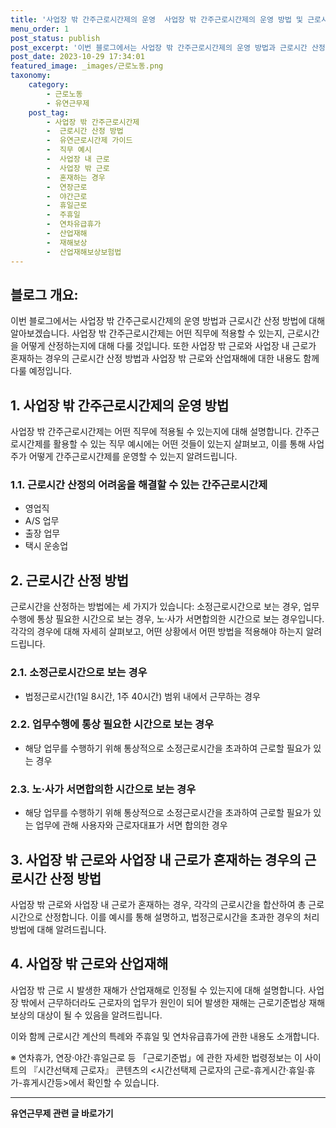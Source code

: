 ```yaml
---
title: '사업장 밖 간주근로시간제의 운영  사업장 밖 간주근로시간제의 운영 방법 및 근로시간 산정 방법'
menu_order: 1
post_status: publish
post_excerpt: '이번 블로그에서는 사업장 밖 간주근로시간제의 운영 방법과 근로시간 산정 방법에 대해 알아보겠습니다. 사업장 밖 간주근로시간제는 어떤 직무에 적용할 수 있는지, 근로시간을 어떻게 산정하는지에 대해 다룰 것입니다. 또한 사업장 밖 근로와 사업장 내 근로가 혼재하는 경우의 근로시간 산정 방법과 사업장 밖 근로와 산업재해에 대한 내용도 함께 다룰 예정입니다.'
post_date: 2023-10-29 17:34:01
featured_image: _images/근로노동.png
taxonomy:
    category:
        - 근로노동
        - 유연근무제
    post_tag:
        - 사업장 밖 간주근로시간제
        -  근로시간 산정 방법
        -  유연근로시간제 가이드
        -  직무 예시
        -  사업장 내 근로
        -  사업장 밖 근로
        -  혼재하는 경우
        -  연장근로
        -  야간근로
        -  휴일근로
        -  주휴일
        -  연차유급휴가
        -  산업재해
        -  재해보상
        -  산업재해보상보험법
---
```



## 블로그 개요:
이번 블로그에서는 사업장 밖 간주근로시간제의 운영 방법과 근로시간 산정 방법에 대해 알아보겠습니다. 사업장 밖 간주근로시간제는 어떤 직무에 적용할 수 있는지, 근로시간을 어떻게 산정하는지에 대해 다룰 것입니다. 또한 사업장 밖 근로와 사업장 내 근로가 혼재하는 경우의 근로시간 산정 방법과 사업장 밖 근로와 산업재해에 대한 내용도 함께 다룰 예정입니다.

## 1. 사업장 밖 간주근로시간제의 운영 방법
사업장 밖 간주근로시간제는 어떤 직무에 적용될 수 있는지에 대해 설명합니다. 간주근로시간제를 활용할 수 있는 직무 예시에는 어떤 것들이 있는지 살펴보고, 이를 통해 사업주가 어떻게 간주근로시간제를 운영할 수 있는지 알려드립니다.

### 1.1. 근로시간 산정의 어려움을 해결할 수 있는 간주근로시간제
- 영업직
- A/S 업무
- 출장 업무
- 택시 운송업

## 2. 근로시간 산정 방법
근로시간을 산정하는 방법에는 세 가지가 있습니다: 소정근로시간으로 보는 경우, 업무수행에 통상 필요한 시간으로 보는 경우, 노·사가 서면합의한 시간으로 보는 경우입니다. 각각의 경우에 대해 자세히 살펴보고, 어떤 상황에서 어떤 방법을 적용해야 하는지 알려드립니다.

### 2.1. 소정근로시간으로 보는 경우
- 법정근로시간(1일 8시간, 1주 40시간) 범위 내에서 근무하는 경우

### 2.2. 업무수행에 통상 필요한 시간으로 보는 경우
- 해당 업무를 수행하기 위해 통상적으로 소정근로시간을 초과하여 근로할 필요가 있는 경우

### 2.3. 노·사가 서면합의한 시간으로 보는 경우
- 해당 업무를 수행하기 위해 통상적으로 소정근로시간을 초과하여 근로할 필요가 있는 업무에 관해 사용자와 근로자대표가 서면 합의한 경우

## 3. 사업장 밖 근로와 사업장 내 근로가 혼재하는 경우의 근로시간 산정 방법
사업장 밖 근로와 사업장 내 근로가 혼재하는 경우, 각각의 근로시간을 합산하여 총 근로시간으로 산정합니다. 이를 예시를 통해 설명하고, 법정근로시간을 초과한 경우의 처리 방법에 대해 알려드립니다.

## 4. 사업장 밖 근로와 산업재해
사업장 밖 근로 시 발생한 재해가 산업재해로 인정될 수 있는지에 대해 설명합니다. 사업장 밖에서 근무하더라도 근로자의 업무가 원인이 되어 발생한 재해는 근로기준법상 재해보상의 대상이 될 수 있음을 알려드립니다.

이와 함께 근로시간 계산의 특례와 주휴일 및 연차유급휴가에 관한 내용도 소개합니다.

※ 연차휴가, 연장·야간·휴일근로 등 「근로기준법」에 관한 자세한 법령정보는 이 사이트의 『시간선택제 근로자』 콘텐츠의 <시간선택제 근로자의 근로-휴게시간·휴일·휴가-휴게시간등>에서 확인할 수 있습니다.
<!-- wp:separator -->
<hr class="wp-block-separator has-alpha-channel-opacity"/>
<!-- /wp:separator -->

<!-- wp:group {"backgroundColor":"base","layout":{"type":"constrained"}} -->
<div class="wp-block-group has-base-background-color has-background"><!-- wp:paragraph {"align":"center","fontSize":"medium"} -->
<p class="has-text-align-center has-large-font-size"><strong>유연근무제 관련 글 바로가기</strong></p>
<!-- /wp:paragraph -->


<!-- wp:latest-posts
{"categories":[{"id":11200,"count":19,"description":"","link":"https://uknowlaw.com/category/%ec%9c%a0%ec%97%b0%ea%b7%bc%eb%ac%b4%ec%a0%9c/","name":"유연근무제","slug":"유연근무제","taxonomy":"category","parent":0,"meta":[],"_links":{"self":[{"href":"https://uknowlaw.com/wp-json/wp/v2/categories/11200"}],"collection":[{"href":"https://uknowlaw.com/wp-json/wp/v2/categories"}],"about":[{"href":"https://uknowlaw.com/wp-json/wp/v2/taxonomies/category"}],"wp:post_type":[{"href":"https://uknowlaw.com/wp-json/wp/v2/posts?categories=11200"}],"curies":[{"name":"wp","href":"https://api.w.org/{rel}","templated":true}]}}],"postsToShow":100,"excerptLength":28,"postLayout":"grid","columns":2,"featuredImageAlign":"left","featuredImageSizeSlug":"large","fontSize":18px} /--></div>
<!-- /wp:group -->